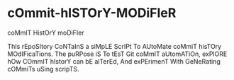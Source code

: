 # cOmmit-hISTOrY-MODiFIeR
coMmIT HistOrY moDiFIer

ThIs rEpoSItory CoNTaInS a siMpLE ScrIPt To AUtoMate coMmiT hisTOry MOdIFicaTions. The puRPose iS To tEsT Git coMmIT aUtomATiOn, exPlORE hOw COmmIT hIstorY can bE alTerEd, And exPErimenT With GeNeRating cOMmiTs uSing scripTS.
